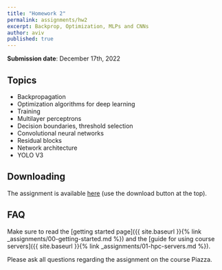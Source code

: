 ```yaml
---
title: "Homework 2"
permalink: assignments/hw2
excerpt: Backprop, Optimization, MLPs and CNNs
author: aviv
published: true
---
```


**Submission date**: December 17th, 2022

## Topics

- Backpropagation
- Optimization algorithms for deep learning
- Training
- Multilayer perceptrons
- Decision boundaries, threshold selection
- Convolutional neural networks
- Residual blocks
- Network architecture
- YOLO V3

## Downloading

The assignment is available
[here](https://technionmail-my.sharepoint.com/:u:/g/personal/moshekimhi_campus_technion_ac_il/EZukhST-hupFl_FyeFvMcEwBjYuP5w2hDhUf2IaWpss9wA?e=xx2lg4)
(use the download button at the top).


## FAQ

Make sure to read the [getting started page]({{ site.baseurl }}{% link _assignments/00-getting-started.md %})
and the [guide for using course servers]({{ site.baseurl }}{% link
_assignments/01-hpc-servers.md %}).

Please ask all questions regarding the assignment on the course Piazza.

